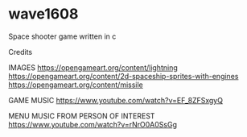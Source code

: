 # wave1608
Space shooter game written in c


Credits

IMAGES 
https://opengameart.org/content/lightning
https://opengameart.org/content/2d-spaceship-sprites-with-engines
https://opengameart.org/content/missile

GAME MUSIC
https://www.youtube.com/watch?v=EF_8ZFSxgyQ

MENU MUSIC FROM PERSON OF INTEREST
https://www.youtube.com/watch?v=rNrO0A0SsGg

